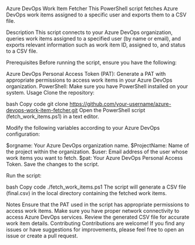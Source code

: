 Azure DevOps Work Item Fetcher
This PowerShell script fetches Azure DevOps work items assigned to a specific user and exports them to a CSV file.

Description
This script connects to your Azure DevOps organization, queries work items assigned to a specified user (by name or email), and exports relevant information such as work item ID, assigned to, and status to a CSV file.

Prerequisites
Before running the script, ensure you have the following:

Azure DevOps Personal Access Token (PAT): Generate a PAT with appropriate permissions to access work items in your Azure DevOps organization.
PowerShell: Make sure you have PowerShell installed on your system.
Usage
Clone the repository:

bash
Copy code
git clone https://github.com/your-username/azure-devops-work-item-fetcher.git
Open the PowerShell script (fetch_work_items.ps1) in a text editor.

Modify the following variables according to your Azure DevOps configuration:

$orgname: Your Azure DevOps organization name.
$ProjectName: Name of the project within the organization.
$user: Email address of the user whose work items you want to fetch.
$pat: Your Azure DevOps Personal Access Token.
Save the changes to the script.

Run the script:

bash
Copy code
./fetch_work_items.ps1
The script will generate a CSV file (final.csv) in the local directory containing the fetched work items.

Notes
Ensure that the PAT used in the script has appropriate permissions to access work items.
Make sure you have proper network connectivity to access Azure DevOps services.
Review the generated CSV file for accurate work item details.
Contributing
Contributions are welcome! If you find any issues or have suggestions for improvements, please feel free to open an issue or create a pull request.
